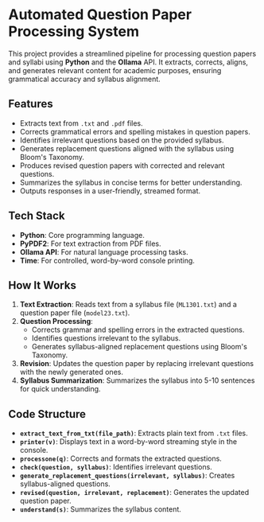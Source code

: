 # Automated Question Paper Processing System

This project provides a streamlined pipeline for processing question papers and syllabi using **Python** and the **Ollama** API. It extracts, corrects, aligns, and generates relevant content for academic purposes, ensuring grammatical accuracy and syllabus alignment.

## Features

- Extracts text from `.txt` and `.pdf` files.
- Corrects grammatical errors and spelling mistakes in question papers.
- Identifies irrelevant questions based on the provided syllabus.
- Generates replacement questions aligned with the syllabus using Bloom's Taxonomy.
- Produces revised question papers with corrected and relevant questions.
- Summarizes the syllabus in concise terms for better understanding.
- Outputs responses in a user-friendly, streamed format.

## Tech Stack

- **Python**: Core programming language.
- **PyPDF2**: For text extraction from PDF files.
- **Ollama API**: For natural language processing tasks.
- **Time**: For controlled, word-by-word console printing.

## How It Works

1. **Text Extraction**: Reads text from a syllabus file (`ML1301.txt`) and a question paper file (`model23.txt`).
2. **Question Processing**:
   - Corrects grammar and spelling errors in the extracted questions.
   - Identifies questions irrelevant to the syllabus.
   - Generates syllabus-aligned replacement questions using Bloom's Taxonomy.
3. **Revision**: Updates the question paper by replacing irrelevant questions with the newly generated ones.
4. **Syllabus Summarization**: Summarizes the syllabus into 5-10 sentences for quick understanding.

## Code Structure

- **`extract_text_from_txt(file_path)`**: Extracts plain text from `.txt` files.
- **`printer(v)`**: Displays text in a word-by-word streaming style in the console.
- **`processone(q)`**: Corrects and formats the extracted questions.
- **`check(question, syllabus)`**: Identifies irrelevant questions.
- **`generate_replacement_questions(irrelevant, syllabus)`**: Creates syllabus-aligned questions.
- **`revised(question, irrelevant, replacement)`**: Generates the updated question paper.
- **`understand(s)`**: Summarizes the syllabus content.
